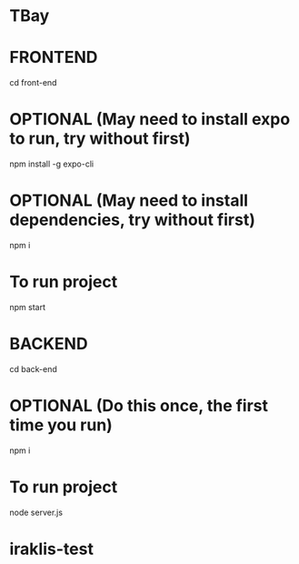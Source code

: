 # TBay
# FRONTEND
cd front-end

# OPTIONAL (May need to install expo to run, try without first)
npm install -g expo-cli

# OPTIONAL (May need to install dependencies, try without first)
npm i

# To run project
npm start

# BACKEND
cd back-end

# OPTIONAL (Do this once, the first time you run)
npm i

# To run project
node server.js

# iraklis-test